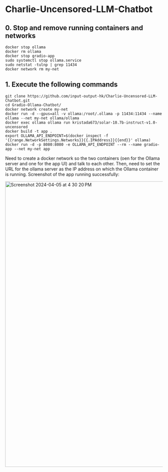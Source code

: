 # Charlie-Uncensored-LLM-Chatbot

## 0. Stop and remove running containers and networks
```
docker stop ollama
docker rm ollama
docker stop gradio-app
sudo systemctl stop ollama.service
sudo netstat -tulnp | grep 11434
docker network rm my-net
```

## 1. Execute the following commands
```
git clone https://github.com/input-output-hk/Charlie-Uncensored-LLM-Chatbot.git
cd Gradio-Ollama-Chatbot/
docker network create my-net
docker run -d --gpus=all -v ollama:/root/.ollama -p 11434:11434 --name ollama --net my-net ollama/ollama
docker exec ollama ollama run kristada673/solar-10.7b-instruct-v1.0-uncensored
docker build -t app .
export OLLAMA_API_ENDPOINT=$(docker inspect -f '{{range.NetworkSettings.Networks}}{{.IPAddress}}{{end}}' ollama)
docker run -d -p 8080:8080 -e OLLAMA_API_ENDPOINT --rm --name gradio-app --net my-net app
```
Need to create a docker network so the two containers (oen for the Ollama server and one for the app UI) and talk to each other. Then, need to set the URL for the ollama server as the IP address on which the Ollama container is running. Screenshot of the app running successfully:

<img width="909" alt="Screenshot 2024-04-05 at 4 30 20 PM" src="https://github.com/input-output-hk/Charlie-Uncensored-LLM-Chatbot/assets/39755678/95327684-eee9-41d1-931a-591e51be0601">
